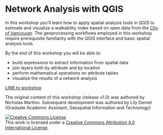 # Network Analysis with QGIS

In this workshop you'll learn how to apply spatial analysis tools in QGIS to estimate and visualize a walkability index based on open data from the [City of Vancouver](https://opendata.vancouver.ca/pages/home/). The geoprocessing workflows employed in this workshop require prerequisite familiarity with the QGIS interface and basic spatial analysis tools. 

By the end of this workshop you will be able to:

- build expressions to extract information from spatial data
- join layers both by attribute and by location
- perform mathematical operations on attribute tables
- visualize the results of a network analysis 

[LINK to workshop](https://ubc-library-rc.github.io/qgis-walkability/)    

    

The original content of this workshop (release v1.0) was authored by Nicholas Martino. Subsequent development was authored by Lily Demet (Graduate Academic Assistant, Geospatial Information and Technology)  

<a rel="license" href="http://creativecommons.org/licenses/by/4.0/"><img alt="Creative Commons License" style="border-width:0" src="https://i.creativecommons.org/l/by/4.0/88x31.png" /></a><br />This work is licensed under a <a rel="license" href="http://creativecommons.org/licenses/by/4.0/">Creative Commons Attribution 4.0 International License</a>.
